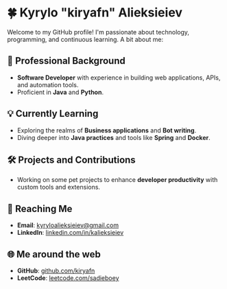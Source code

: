 <!--
**kiryafn/kiryafn** is a ✨ _special_ ✨ repository because its `README.md` (this file) appears on your GitHub profile.

Here are some ideas to get you started:

- 🔭 I’m currently working on ...
- 🌱 I’m currently learning ...
- 👯 I’m looking to collaborate on ...
- 🤔 I’m looking for help with ...
- 💬 Ask me about ...
- 📫 How to reach me: ...
- 😄 Pronouns: ...
- ⚡ Fun fact: ...
-->
# 🍀 Kyrylo "kiryafn" Alieksieiev

Welcome to my GitHub profile! I'm passionate about technology, programming, and continuous learning. A bit about me:

## 🧰 Professional Background

- **Software Developer** with experience in building web applications, APIs, and automation tools.
- Proficient in **Java** and **Python**.

## 💡 Currently Learning

- Exploring the realms of **Business applications** and **Bot writing**.
- Diving deeper into **Java practices** and tools like **Spring** and **Docker**.

## 🛠️ Projects and Contributions

- Working on some pet projects to enhance **developer productivity** with custom tools and extensions.

## 🧾 Reaching Me

- **Email**: [kyryloalieksieiev@gmail.com](mailto:kyryloalieksieiev@gmail.com)
- **LinkedIn**: [linkedin.com/in/kalieksieiev](https://linkedin.com/in/kalieksieiev)

## 🌐 Me around the web

- **GitHub**: [github.com/kiryafn](https://github.com/kiryafn)
- **LeetCode**: [leetcode.com/sadieboey](https://leetcode.com/sadieboey)
